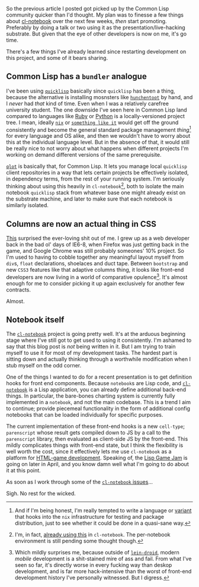 So the previous article I posted got picked up by the Common Lisp community quicker than I'd thought. My plan was to finesse a few things about [cl-notebook](https://github.com/inaimathi/cl-notebook) over the next few weeks, _then_ start promoting. Preferably by doing a talk or two using it as the presentation/live-hacking substrate. But given that the eye of other developers is now on me, it's go time.

There's a few things I've already learned since restarting development on this project, and some of it bears sharing.

## Common Lisp has a `bundler` analogue

I've been using [`quicklisp`](https://www.quicklisp.org/beta/) basically since `quicklisp` has been a thing, because the alternative is installing mosnsters like [`hunchentoot`](https://edicl.github.io/hunchentoot/) by hand, and I _never_ had _that_ kind of time. Even when I was a relatively carefree university student. The one downside I've seen here in Common Lisp land compared to languages like [Ruby](http://bundler.io/) or [Python](http://www.pythonforbeginners.com/basics/how-to-use-python-virtualenv) is a locally-versioned project tree. I mean, ideally [`nix`](https://nixos.org/nix/) or [`something like it`](https://www.gnu.org/software/guix/) would get off the ground consistently and become the general standard package management _thing_[^and-if-im-being-honest] for every language and OS alike, and then we wouldn't have to worry about this at the individual language level. But in the absence of that, it would still be really nice to not worry about what happens when different projects I'm working on demand different versions of the same prerequisite.

[^and-if-im-being-honest]: And if I'm being honest, I'm really tempted to write a language or [variant](https://github.com/inaimathi/experimentalisp#experimentalisp) that hooks into the `nix` infrastructure for testing and package distribution, just to see whether it could be done in a quasi-sane way.

[`qlot`](https://github.com/fukamachi/qlot) is basically that, for Common Lisp. It lets you manage local `quicklisp` client repositories in a way that lets certain projects be effectively isolated, in dependency terms, from the rest of your running system. I'm seriously thinking about using this heavily in `cl-notebook`[^already-actually-done], both to isolate the main notebook `quicklisp` stack from whatever base one might already exist on the substrate machine, and later to make sure that each notebook is similarly isolated.

[^already-actually-done]: I'm, in fact, [already using this](https://github.com/inaimathi/cl-notebook/commit/c133cbce2e5a6332d243d0d3fefd9436a3a050c5) in `cl-notebook`. The per-notebook environment is still pending some thought though.

## Columns are now an actual thing in CSS

[This](https://css-tricks.com/guide-responsive-friendly-css-columns/) surprised the ever-loving shit out of me. I grew up as a web developer back in the bad ol' days of IE6-8, when Firefox was just getting back in the game, and Google Chrome was still probably someones' 10% project. So I'm used to having to cobble together any meaningful layout myself from `div`s, `float` declarations, shoelaces and duct tape. Between `bootstrap` and new `CSS3` features like that adaptive columns thing, it looks like front-end developers are now living in a world of comparative opulence[^which-mildly-surprises-me]. It's almost enough for me to consider picking it up again exclusively for another few contracts.

[^which-mildly-surprises-me]: Which mildly surprises me, because outside of [`lein-droid`](https://github.com/clojure-android/lein-droid/wiki/Tutorial), modern _mobile_ development is a shit-stained mire of ass and fail. From what I've seen so far, it's directly worse in every fucking way than deskop development, and is far more hack-intensive than the worst of front-end development history I've personally witnessed. But I digress.

Almost.

## Notebook itself

The [`cl-notebook`](https://github.com/inaimathi/cl-notebook) project is going pretty well. It's at the arduous beginning stage where I've still got to get used to using it consistently. I'm ashamed to say that this blog post is _not_ being written in it. But I am trying to train myself to use it for most of my development tasks. The hardest part is sitting down and actually thinking through a worthwhile modification when I stub myself on the odd corner.

One of the things I wanted to do for a recent presentation is to get definition hooks for front end components. Because `notebook`s are Lisp code, and [`cl-notebook`](https://github.com/inaimathi/cl-notebook) is a Lisp application, you can already define additional back-end things. In particular, the bare-bones charting system is currently fully implemented in a `notebook`, and not the main codebase. This is a trend I aim to continue; provide piecemeal functionality in the form of additional config notebooks that can be loaded individually for specific purposes.

The current implementation of these front-end hooks is a new `cell-type`; `parenscript` whose result gets compiled down to JS by a call to the `parenscript` library, then evaluated as client-side JS by the front-end. This mildly complicates things with front-end state, but I think the flexibility is well worth the cost, since it effectively lets me use `cl-notebook` as a platform for [HTML-game development](https://itch.io/). Speaking of, the [Lisp Game Jam](https://itch.io/jam/lisp-game-jam-2018) is going on later in April, and you know damn well what I'm going to do about it at this point.

As soon as I work through some of the [`cl-notebook` issues](https://github.com/inaimathi/cl-notebook/issues?q=is%3Aissue+is%3Aopen)...

Sigh. No rest for the wicked.
